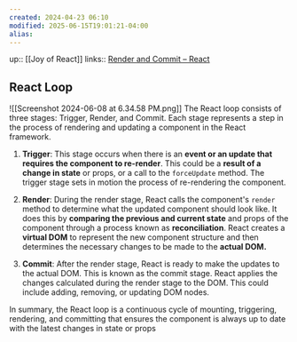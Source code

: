 ```yaml
---
created: 2024-04-23 06:10
modified: 2025-06-15T19:01:21-04:00
alias: 
---
```

up::  [[Joy of React]]
links:: [Render and Commit – React](https://react.dev/learn/render-and-commit)
## React Loop
![[Screenshot 2024-06-08 at 6.34.58 PM.png]]
The React loop consists of three stages: Trigger, Render, and Commit. Each stage represents a step in the process of rendering and updating a component in the React framework.

1. **Trigger**: This stage occurs when there is an **event or an update that requires the component to re-render**. This could be a **result of a change in state** or props, or a call to the `forceUpdate` method. The trigger stage sets in motion the process of re-rendering the component.

2. **Render**: During the render stage, React calls the component's `render` method to determine what the updated component should look like. It does this by **comparing the previous and current state** and props of the component through a process known as **reconciliation**. React creates a **virtual DOM** to represent the new component structure and then determines the necessary changes to be made to the **actual DOM.**

3. **Commit**: After the render stage, React is ready to make the updates to the actual DOM. This is known as the commit stage. React applies the changes calculated during the render stage to the DOM. This could include adding, removing, or updating DOM nodes. 

In summary, the React loop is a continuous cycle of mounting, triggering, rendering, and committing that ensures the component is always up to date with the latest changes in state or props


